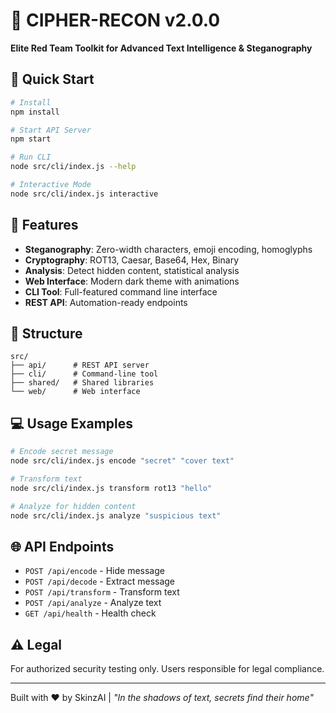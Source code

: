 # 🔐 CIPHER-RECON v2.0.0

**Elite Red Team Toolkit for Advanced Text Intelligence & Steganography**

## 🚀 Quick Start

```bash
# Install
npm install

# Start API Server
npm start

# Run CLI
node src/cli/index.js --help

# Interactive Mode
node src/cli/index.js interactive
```

## 🎯 Features

- **Steganography**: Zero-width characters, emoji encoding, homoglyphs
- **Cryptography**: ROT13, Caesar, Base64, Hex, Binary
- **Analysis**: Detect hidden content, statistical analysis
- **Web Interface**: Modern dark theme with animations
- **CLI Tool**: Full-featured command line interface
- **REST API**: Automation-ready endpoints

## 📁 Structure

```
src/
├── api/      # REST API server
├── cli/      # Command-line tool
├── shared/   # Shared libraries
└── web/      # Web interface
```

## 💻 Usage Examples

```bash
# Encode secret message
node src/cli/index.js encode "secret" "cover text"

# Transform text
node src/cli/index.js transform rot13 "hello"

# Analyze for hidden content
node src/cli/index.js analyze "suspicious text"
```

## 🌐 API Endpoints

- `POST /api/encode` - Hide message
- `POST /api/decode` - Extract message
- `POST /api/transform` - Transform text
- `POST /api/analyze` - Analyze text
- `GET /api/health` - Health check

## ⚠️ Legal

For authorized security testing only. Users responsible for legal compliance.

---

Built with ❤️ by SkinzAI | *"In the shadows of text, secrets find their home"*
